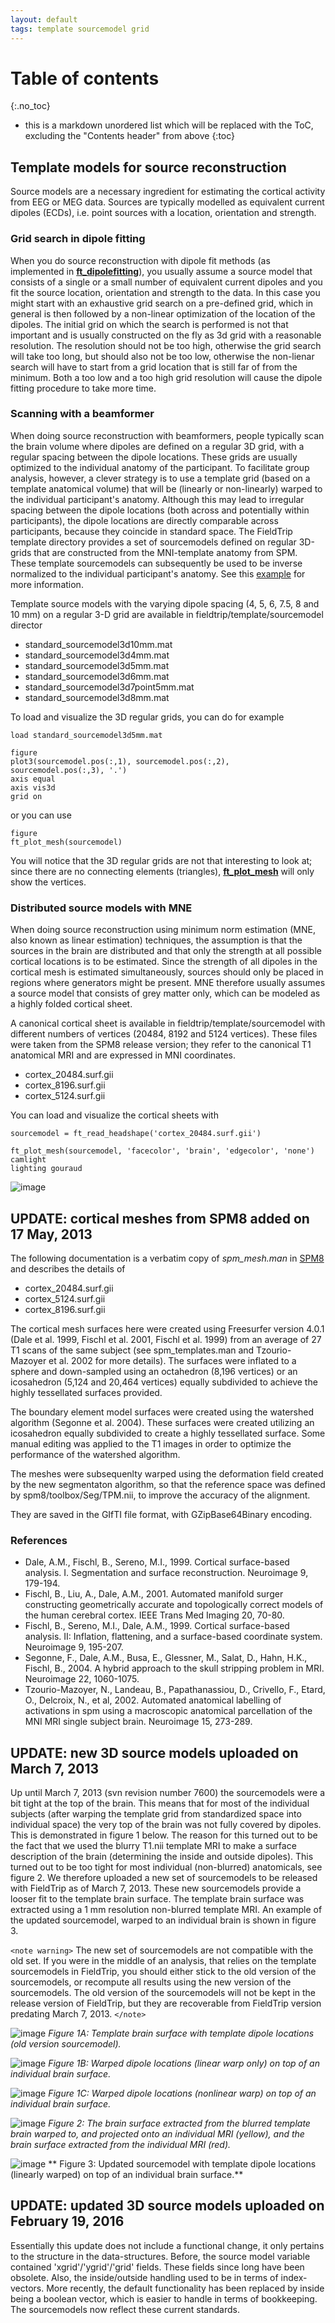 ```yaml
---
layout: default
tags: template sourcemodel grid
---
```


# Table of contents
{:.no_toc}

* this is a markdown unordered list which will be replaced with the ToC, excluding the "Contents header" from above
{:toc}

## Template models for source reconstruction

Source models are a necessary ingredient for estimating the cortical activity from EEG or MEG data. Sources are typically modelled as equivalent current dipoles (ECDs), i.e. point sources with a location, orientation and strength.

### Grid search in dipole fitting

When you do source reconstruction with dipole fit methods (as implemented in **[ft_dipolefitting](/reference/ft_dipolefitting)**), you usually assume a source model that consists of a single or a small number of equivalent current dipoles and you fit the source location, orientation and strength to the data. In this case you might start with an exhaustive grid search on a pre-defined grid, which in general is then followed by a non-linear optimization of the location of the dipoles. The initial grid on which the search is performed is not that important and is usually constructed on the fly as 3d grid  with a reasonable resolution. The resolution should not be too high, otherwise the grid search will take too long, but should also not be too low, otherwise the non-lienar search will have to start from a grid location that is still far of from the minimum. Both a too low and a too high grid resolution will cause the dipole fitting procedure to take more time.

### Scanning with a beamformer

When doing source reconstruction with beamformers, people typically scan the brain volume where dipoles are defined on a regular 3D grid, with a regular spacing between the dipole locations. These grids are usually optimized to the individual anatomy of the participant. To facilitate group analysis, however, a clever strategy is to use a template grid (based on a template anatomical volume) that will be (linearly or non-linearly) warped to the individual participant's anatomy. Although this may lead to irregular spacing between the dipole locations (both across and potentially within participants), the dipole locations are directly comparable across participants, because they coincide in standard space.
The FieldTrip template directory provides a set of sourcemodels defined on regular 3D-grids that are constructed from the MNI-template anatomy from SPM. These template sourcemodels can subsequently be used to be inverse normalized to the individual participant's anatomy. See this [example](/example/create_single-subject_grids_in_individual_head_space_that_are_all_aligned_in_mni_space) for more information.

Template source models with the varying dipole spacing (4, 5, 6, 7.5, 8 and 10 mm) on a regular 3-D grid are available in fieldtrip/template/sourcemodel director

*  standard_sourcemodel3d10mm.mat
*  standard_sourcemodel3d4mm.mat
*  standard_sourcemodel3d5mm.mat
*  standard_sourcemodel3d6mm.mat
*  standard_sourcemodel3d7point5mm.mat
*  standard_sourcemodel3d8mm.mat

To load and visualize the 3D regular grids, you can do for example

    load standard_sourcemodel3d5mm.mat

    figure
    plot3(sourcemodel.pos(:,1), sourcemodel.pos(:,2), sourcemodel.pos(:,3), '.')
    axis equal
    axis vis3d
    grid on

or you can use

    figure
    ft_plot_mesh(sourcemodel)

You will notice that the 3D regular grids are not that interesting to look at; since there are no connecting elements (triangles), **[ft_plot_mesh](/reference/ft_plot_mesh)** will only show the vertices.

### Distributed source models with MNE

When doing source reconstruction using minimum norm estimation (MNE, also known as linear estimation) techniques, the assumption is that the sources in the brain are distributed and that only the strength at all possible cortical locations is to be estimated. Since the strength of all dipoles in the cortical mesh is estimated simultaneously, sources should only be placed in regions where generators might be present. MNE therefore usually assumes a source model that consists of grey matter only, which can be modeled as a highly folded cortical sheet.

A canonical cortical sheet is available in fieldtrip/template/sourcemodel with different numbers of vertices (20484, 8192 and 5124 vertices). These files were taken from the SPM8 release version; they refer to the canonical T1 anatomical MRI and are expressed in MNI coordinates.

*  cortex_20484.surf.gii
*  cortex_8196.surf.gii
*  cortex_5124.surf.gii

You can load and visualize the cortical sheets with

    sourcemodel = ft_read_headshape('cortex_20484.surf.gii')

    ft_plot_mesh(sourcemodel, 'facecolor', 'brain', 'edgecolor', 'none')
    camlight
    lighting gouraud

![image](/media/template/screen_shot_2013-12-05_at_8.59.46.png@400)

## UPDATE: cortical meshes from SPM8 added on 17 May, 2013

The following documentation is a verbatim copy of *spm_mesh.man* in [SPM8](http://www.fil.ion.ucl.ac.uk/spm) and describes the details of

*  cortex_20484.surf.gii
*  cortex_5124.surf.gii
*  cortex_8196.surf.gii

The cortical mesh surfaces here were created using Freesurfer version
4.0.1 (Dale et al. 1999, Fischl et al. 2001, Fischl et al. 1999) from
an average of 27 T1 scans of the same subject (see spm_templates.man and
Tzourio-Mazoyer et al. 2002  for more details).
The surfaces were inflated to a sphere and down-sampled using an
octahedron (8,196 vertices) or an icosahedron (5,124 and 20,464 vertices)
equally subdivided to achieve the highly tessellated surfaces provided.

The boundary element model surfaces were created using the watershed
algorithm (Segonne et al. 2004).  These surfaces were created
utilizing an icosahedron equally subdivided to create a highly
tessellated surface.  Some manual editing was applied to the T1 images
in order to optimize the performance of the watershed algorithm.

The meshes were subsequenlty warped using the deformation field created
by the new segmentaton algorithm, so that the reference space was defined
by spm8/toolbox/Seg/TPM.nii, to improve the accuracy of the alignment.

They are saved in the GIfTI file format, with GZipBase64Binary encoding.

### References

* Dale, A.M., Fischl, B., Sereno, M.I., 1999. Cortical surface-based
analysis. I. Segmentation and surface reconstruction. Neuroimage 9,
179-194.
* Fischl, B., Liu, A., Dale, A.M., 2001. Automated manifold surger
constructing geometrically accurate and topologically correct models
of the human cerebral cortex. IEEE Trans Med Imaging 20, 70-80.
* Fischl, B., Sereno, M.I., Dale, A.M., 1999. Cortical surface-based
analysis. II: Inflation, flattening, and a surface-based coordinate
system. Neuroimage 9, 195-207.
* Segonne, F., Dale, A.M., Busa, E., Glessner, M., Salat, D., Hahn,
H.K., Fischl, B., 2004. A hybrid approach to the skull stripping
problem in MRI. Neuroimage 22, 1060-1075.
* Tzourio-Mazoyer, N., Landeau, B., Papathanassiou, D., Crivello, F.,
Etard, O., Delcroix, N., et al, 2002. Automated anatomical labelling of
activations in spm using a macroscopic anatomical parcellation of the MNI
MRI single subject brain. Neuroimage 15, 273-289.

## UPDATE: new 3D source models uploaded on March 7, 2013

Up until March 7, 2013 (svn revision number 7600) the sourcemodels were a bit tight at the top of the brain. This means that for most of the individual subjects (after warping the template grid from standardized space into individual space) the very top of the brain was not fully covered by dipoles. This is demonstrated in figure 1 below. The reason for this turned out to be the fact that we used the blurry T1.nii template MRI to make a surface description of the brain (determining the inside and outside dipoles). This turned out to be too tight for most individual (non-blurred) anatomicals, see figure 2. We therefore uploaded a new set of sourcemodels to be released with FieldTrip as of March 7, 2013. These new sourcemodels provide a looser fit to the template brain surface. The template brain surface was extracted using a 1 mm resolution non-blurred template MRI. An example of the updated sourcemodel, warped to an individual brain is shown in figure 3.

`<note warning>`
The new set of sourcemodels are not compatible with the old set. If you were in the middle of an analysis, that relies on the template sourcemodels in FieldTrip, you should either stick to the old version of the sourcemodels, or recompute all results using the new version of the sourcemodels. The old version of the sourcemodels will not be kept in the release version of FieldTrip, but they are recoverable from FieldTrip version predating March 7, 2013.
`</note>`

![image](/media/template/sourcemodel1.png@300)
*Figure 1A: Template brain surface with template dipole locations (old version sourcemodel).*

![image](/media/template/sourcemodel3.png@300)
*Figure 1B: Warped dipole locations (linear warp only) on top of an individual brain surface.*

![image](/media/template/sourcemodel2.png@300)
*Figure 1C: Warped dipole locations (nonlinear warp) on top of an individual brain surface.*

![image](/media/template/sourcemodel4.png@400)
*Figure 2: The brain surface extracted from the blurred template brain warped to, and projected onto an individual MRI (yellow), and the brain surface extracted from the individual MRI (red).*

![image](/media/template/sourcemodel5.png@300)
** Figure 3: Updated sourcemodel with template dipole locations (linearly warped) on top of an individual brain surface.**

## UPDATE: updated 3D source models uploaded on February 19, 2016

Essentially this update does not include a functional change, it only pertains to the structure in the data-structures. Before, the source model variable contained 'xgrid'/'ygrid'/'grid' fields. These fields since long have been obsolete. Also, the inside/outside handling used to be in terms of index-vectors. More recently, the default functionality has been replaced by inside being a boolean vector, which is easier to handle in terms of bookkeeping. The sourcemodels now reflect these current standards.
